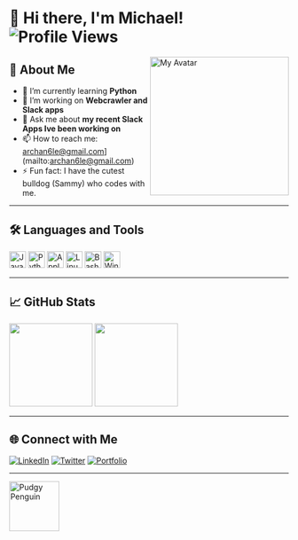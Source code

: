 # 👋 Hi there, I'm Michael! ![Profile Views](https://komarev.com/ghpvc/?username=your-github-username&style=flat-square)

<img src="https://user-images.githubusercontent.com/your-image.png" width="250" align="right" alt="My Avatar" />

## 🚀 About Me
- 🌱 I’m currently learning **Python**
- 🔭 I’m working on **Webcrawler and Slack apps**
- 💬 Ask me about **my recent Slack Apps Ive been working on**
- 📫 How to reach me: archan6le@gmail.com](mailto:archan6le@gmail.com)
- ⚡ Fun fact: I have the cutest bulldog (Sammy) who codes with me.
---

## 🛠️ Languages and Tools

<p>
  <img src="https://cdn.jsdelivr.net/gh/devicons/devicon/icons/javascript/javascript-original.svg" height="30" alt="JavaScript" />
  <img src="https://cdn.jsdelivr.net/gh/devicons/devicon/icons/python/python-original.svg" height="30" alt="Python" />
  <img src="https://cdn.jsdelivr.net/gh/devicons/devicon@latest/icons/apple/apple-original.svg" height="30" alt="Apple" />
  <img src="https://cdn.jsdelivr.net/gh/devicons/devicon@latest/icons/linux/linux-original.svg" height="30" alt="Linux" />
  <img src="https://cdn.jsdelivr.net/gh/devicons/devicon@latest/icons/bash/bash-original.svg" height="30" alt="Bash"/>
  <img src="https://cdn.jsdelivr.net/gh/devicons/devicon@latest/icons/windows11/windows11-original.svg" height="30" alt="Windows" />
  <!-- Add more icons as needed -->
</p>

---

## 📈 GitHub Stats

<p>
  <img src="https://github-readme-stats.vercel.app/api?username=archan6le&show_icons=true&theme=tokyonight" height="150" />
  <img src="https://github-readme-stats.vercel.app/api/top-langs/?username=archan6le&layout=compact&theme=tokyonight" height="150"/>
</p>

---

## 🌐 Connect with Me

[![LinkedIn](https://img.shields.io/badge/-LinkedIn-0077B5?style=for-the-badge&logo=linkedin&logoColor=white)](https://www.linkedin.com/in/michael-pfeiffer-64a30914/)
[![Twitter](https://img.shields.io/badge/-Twitter-1da1f2?style=for-the-badge&logo=twitter&logoColor=white)](https://twitter.com/your-profile)
[![Portfolio](https://img.shields.io/badge/Portfolio-000?style=for-the-badge&logo=vercel&logoColor=white)](https://mp5.name)
<!-- Add more social icons as needed -->

---

<img src="https://media.giphy.com/media/v1.Y2lkPTc5MGI3NjExMXJtd3Y3aDNzZW5sb2QzNDBldHpnMHppbW9qZnJ3dWxwYm15aHhoMiZlcD12MV9naWZzX3NlYXJjaCZjdD1n/9BfRlp95KYFeYNNpDz/giphy.gif" height="90" alt="Pudgy Penguin"/>

<!--
**your-github-username/your-github-username** is a ✨ special ✨ repository because its `README.md` (this file) appears on your GitHub profile.
-->
